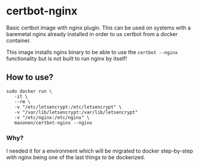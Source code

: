 # certbot-nginx

Basic certbot image with nginx plugin. 
This can be used on systems with a baremetal nginx already installed in order to us certbot from a docker container.

This image installs nginx binary to be able to use the `certbot --nginx` functionality but is not built to run nginx by itself!
## How to use?

```
sudo docker run \ 
   -it \ 
   --rm \
   -v "/etc/letsencrypt:/etc/letsencrypt" \ 
   -v "/var/lib/letsencrypt:/var/lib/letsencrypt" 
   -v "/etc/nginx:/etc/nginx" \
   masonen/certbot-nginx --nginx
```

### Why?

I needed it for a environment which will be migrated to docker step-by-step with nginx being one of the last things to be dockerized.
